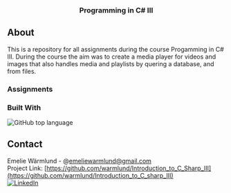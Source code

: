 <h3 align="center">Programming in C# III</h3>


<!-- ABOUT THE PROJECT -->
## About
This is a repository for all assignments during the course Progamming in C# III.
During the course the aim was to create a media player for videos and images that also handles media and playlists by quering a database, and from files.

### Assignments

### Built With

![GitHub top language](https://img.shields.io/github/languages/top/warmlund/Introduction_to_C_sharp_III)



<!-- CONTACT -->
## Contact

Emelie Wärmlund - @emeliewarmlund@gmail.com
<br>
Project Link: [https://github.com/warmlund/Introduction_to_C_Sharp_III](https://github.com/warmlund/Introduction_to_C_sharp_III)
<br>
[![LinkedIn][linkedin-shield]][linkedin-url]



<!-- MARKDOWN LINKS & IMAGES -->
<!-- https://www.markdownguide.org/basic-syntax/#reference-style-links -->
[linkedin-shield]: https://img.shields.io/badge/-LinkedIn-black.svg?style=for-the-badge&logo=linkedin&colorB=555
[linkedin-url]: https://linkedin.com/in/emelie-wärmlund-4b33bb98
